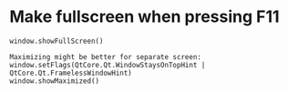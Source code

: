 # Make fullscreen when pressing F11
    window.showFullScreen()

    Maximizing might be better for separate screen:
    window.setFlags(QtCore.Qt.WindowStaysOnTopHint | QtCore.Qt.FramelessWindowHint)
    window.showMaximized()
